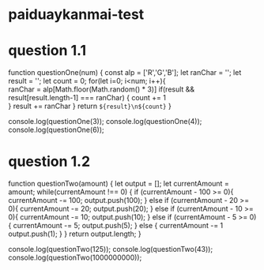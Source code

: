 # paiduaykanmai-test

# question 1.1

function questionOne(num) {
    const alp = ['R','G','B'];
    let ranChar = '';
    let result = '';
    let count = 0;
    for(let i=0; i<num; i++){   
        ranChar = alp[Math.floor(Math.random() * 3)]
        if(result && result[result.length-1] === ranChar) {
            count += 1        
        }
        result += ranChar
    } 
    return `${result}\n${count}`
}

console.log(questionOne(3));
console.log(questionOne(4));
console.log(questionOne(6));

# question 1.2

function questionTwo(amount) {
    let output = [];
    let currentAmount = amount;
    while(currentAmount !== 0) {
        if (currentAmount - 100 >= 0){
            currentAmount -= 100;
            output.push(100);
        } else if (currentAmount - 20 >= 0){
            currentAmount -= 20;
            output.push(20);
        } else if (currentAmount - 10 >= 0){
            currentAmount -= 10;
            output.push(10);
        } else if (currentAmount - 5 >= 0){
            currentAmount -= 5;
            output.push(5);
        } else {
            currentAmount -= 1
            output.push(1);
        }
    }
    return output.length;
}

console.log(questionTwo(125));
console.log(questionTwo(43));
console.log(questionTwo(1000000000));